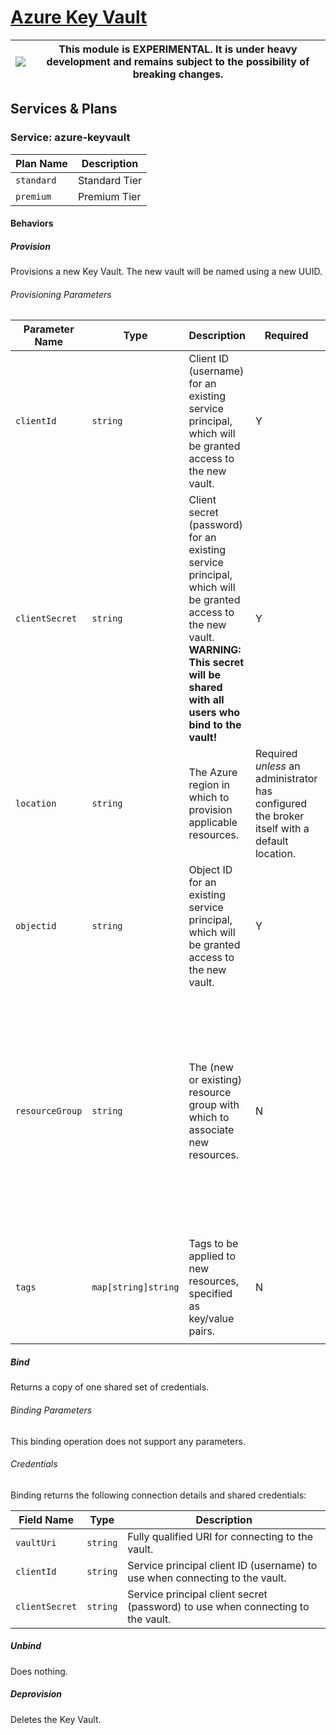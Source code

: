 # [Azure Key Vault](https://azure.microsoft.com/en-us/services/key-vault/)

|![](https://upload.wikimedia.org/wikipedia/commons/thumb/1/17/Warning.svg/50px-Warning.svg.png) | This module is EXPERIMENTAL. It is under heavy development and remains subject to the possibility of breaking changes. |
|---|---|

## Services & Plans

### Service: azure-keyvault

| Plan Name | Description |
|-----------|-------------|
| `standard` | Standard Tier |
| `premium` | Premium Tier |

#### Behaviors

##### Provision
  
Provisions a new Key Vault. The new vault will be named using a new UUID.

###### Provisioning Parameters

| Parameter Name | Type | Description | Required | Default Value |
|----------------|------|-------------|----------|---------------|
| `clientId` | `string` | Client ID (username) for an existing service principal, which will be granted access to the new vault.| Y | |
| `clientSecret` | `string` | Client secret (password) for an existing service principal, which will be granted access to the new vault. __WARNING: This secret will be shared with all users who bind to the vault!__ | Y | |
| `location` | `string` | The Azure region in which to provision applicable resources. | Required _unless_ an administrator has configured the broker itself with a default location. | The broker's default location, if configured. |
| `objectid` | `string` | Object ID for an existing service principal, which will be granted access to the new vault. | Y | |
| `resourceGroup` | `string` | The (new or existing) resource group with which to associate new resources. | N | If an administrator has configured the broker itself with a default resource group and nonde is specified, that default will be applied, otherwise, a new resource group will be created with a UUID as its name. |
| `tags` | `map[string]string` | Tags to be applied to new resources, specified as key/value pairs. | N | Tags (even if none are specified) are automatically supplemented with `heritage: open-service-broker-azure`. |
  
##### Bind
  
Returns a copy of one shared set of credentials.

###### Binding Parameters

This binding operation does not support any parameters.

###### Credentials

Binding returns the following connection details and shared credentials:

| Field Name | Type | Description |
|------------|------|-------------|
| `vaultUri` | `string` | Fully qualified URI for connecting to the vault. |
| `clientId` | `string` | Service principal client ID (username) to use when connecting to the vault. |
| `clientSecret` | `string` | Service principal client secret (password) to use when connecting to the vault. |

##### Unbind

Does nothing.
  
##### Deprovision

Deletes the Key Vault.
